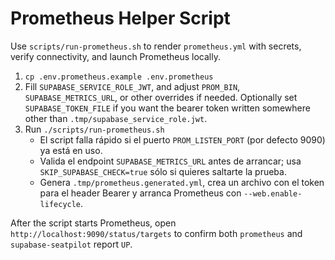 # Prometheus Helper Script

Use `scripts/run-prometheus.sh` to render `prometheus.yml` with secrets, verify connectivity, and launch Prometheus locally.

1. `cp .env.prometheus.example .env.prometheus`
2. Fill `SUPABASE_SERVICE_ROLE_JWT`, and adjust `PROM_BIN`, `SUPABASE_METRICS_URL`, or other overrides if needed. Optionally set `SUPABASE_TOKEN_FILE` if you want the bearer token written somewhere other than `.tmp/supabase_service_role.jwt`.
3. Run `./scripts/run-prometheus.sh`
   - El script falla rápido si el puerto `PROM_LISTEN_PORT` (por defecto 9090) ya está en uso.
   - Valida el endpoint `SUPABASE_METRICS_URL` antes de arrancar; usa `SKIP_SUPABASE_CHECK=true` sólo si quieres saltarte la prueba.
   - Genera `.tmp/prometheus.generated.yml`, crea un archivo con el token para el header Bearer y arranca Prometheus con `--web.enable-lifecycle`.

After the script starts Prometheus, open `http://localhost:9090/status/targets` to confirm both `prometheus` and `supabase-seatpilot` report `UP`.
